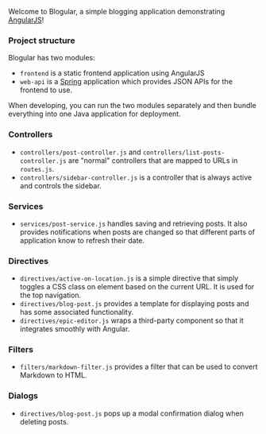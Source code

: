 Welcome to Blogular, a simple blogging application demonstrating [AngularJS](https://angularjs.org)!

### Project structure

Blogular has two modules:

  - `frontend` is a static frontend application using AngularJS
  - `web-api` is a [Spring](http://projects.spring.io/spring-framework/) application which provides
    JSON APIs for the frontend to use.

When developing, you can run the two modules separately and then bundle everything into one Java
application for deployment.

### Controllers

  - `controllers/post-controller.js` and `controllers/list-posts-controller.js` are "normal" controllers
    that are mapped to URLs in `routes.js`.
  - `controllers/sidebar-controller.js` is a controller that is always active and controls the sidebar.

### Services

  - `services/post-service.js` handles saving and retrieving posts. It also provides notifications when
    posts are changed so that different parts of application know to refresh their date.

### Directives

  - `directives/active-on-location.js` is a simple directive that simply toggles a CSS class on element
    based on the current URL. It is used for the top navigation.
  - `directives/blog-post.js` provides a template for displaying posts and has some associated functionality.
  - `directives/epic-editor.js` wraps a third-party component so that it integrates smoothly with Angular.

### Filters

  - `filters/markdown-filter.js` provides a filter that can be used to convert Markdown to HTML.

### Dialogs

  - `directives/blog-post.js` pops up a modal confirmation dialog when deleting posts.
